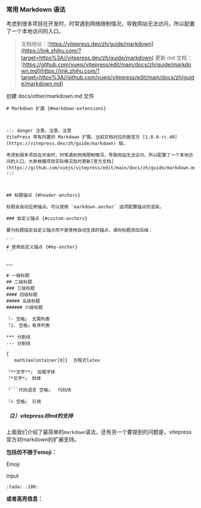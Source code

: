### 常用 Markdown 语法

考虑到很多项目在开发时，时常遇到网络限制情况，导致网站无法访问，所以配置了一个本地访问的入口。

> 文档地址：[https://vitepress.dev/zh/guide/markdown](https://link.zhihu.com/?target=https%3A//vitepress.dev/zh/guide/markdown)
> 更新 md 文档：[https://github.com/vuejs/vitepress/edit/main/docs/zh/guide/markdown.md](https://link.zhihu.com/?target=https%3A//github.com/vuejs/vitepress/edit/main/docs/zh/guide/markdown.md)

创建 docs/other/markdown.md 文件

~~~text
# Markdown 扩展 {#markdown-extensions}



::: danger 注意，注意，注意
VitePress 带有内置的 Markdown 扩展。当前文档对应的是官方 [1.0.0-rc.40](https://vitepress.dev/zh/guide/markdown) 版。

考虑到很多项目在开发时，时常遇到网络限制情况，导致网站无法访问，所以配置了一个本地访问的入口，大家根据项目实际情况及时更新[官方文档](https://github.com/vuejs/vitepress/edit/main/docs/zh/guide/markdown.md)。
:::



## 标题锚点 {#header-anchors}

标题会自动应用锚点。可以使用 `markdown.anchor` 选项配置锚点的渲染。

### 自定义锚点 {#custom-anchors}

要为标题指定自定义锚点而不是使用自动生成的锚点，请向标题添加后缀：

```
# 使用自定义锚点 {#my-anchor}
```

。。。
~~~

```
# 一级标题
## 二级标题
### 三级标题
#### 四级标题
##### 五级标题
###### 六级标题

『- 空格』 无需列表
『1. 空格』有序列表

*** 分割线
--- 分割线

{
   mathJaxContainer[0]}  方程式latex

『**文字**』 加粗字体
『*文字*』 斜体

『```代码语言 空格』  代码块

『> 空格』 引用

```



##### （2）vitepress对md的支持

上面我们介绍了最简单的`markdown`语法，还有另一个要提到的问题是，vitepress官方对markdown的扩展支持。

**包括但不限于emoji：**

Emoji

input

```
:tada: :100:
```

**或者高亮信息：**
